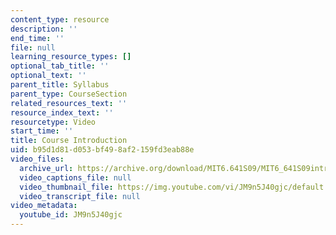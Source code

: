 ```yaml
---
content_type: resource
description: ''
end_time: ''
file: null
learning_resource_types: []
optional_tab_title: ''
optional_text: ''
parent_title: Syllabus
parent_type: CourseSection
related_resources_text: ''
resource_index_text: ''
resourcetype: Video
start_time: ''
title: Course Introduction
uid: b95d1d81-d053-bf49-8af2-159fd3eab88e
video_files:
  archive_url: https://archive.org/download/MIT6.641S09/MIT6_641S09intro_300k.mp4
  video_captions_file: null
  video_thumbnail_file: https://img.youtube.com/vi/JM9n5J40gjc/default.jpg
  video_transcript_file: null
video_metadata:
  youtube_id: JM9n5J40gjc
---
```

